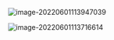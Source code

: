 
![image-20220601113947039](https://aliyun-oss-lpj.oss-cn-qingdao.aliyuncs.com/images/by-picgo/image-20220601113947039.png)

![image-20220601113716614](https://aliyun-oss-lpj.oss-cn-qingdao.aliyuncs.com/images/by-picgo/image-20220601113716614.png)

